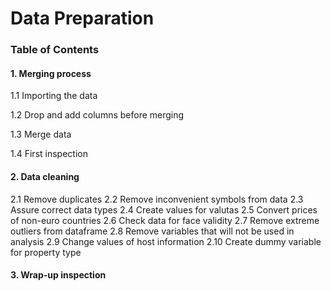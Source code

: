 # Data Preparation

### Table of Contents

#### 1. Merging process
1.1 Importing the data

1.2 Drop and add columns before merging

1.3 Merge data

1.4 First inspection
#### 2. Data cleaning
2.1 Remove duplicates
2.2 Remove inconvenient symbols from data
2.3 Assure correct data types
2.4 Create values for valutas
2.5 Convert prices of non-euro countries
2.6 Check data for face validity
2.7 Remove extreme outliers from dataframe
2.8 Remove variables that will not be used in analysis
2.9 Change values of host information
2.10 Create dummy variable for property type
#### 3. Wrap-up inspection



